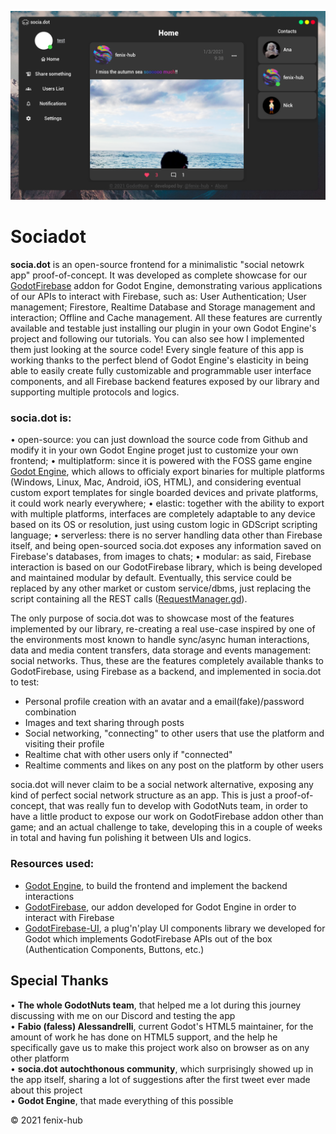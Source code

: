 ![home](./env/screenshots/home.png)

# Sociadot

**socia.dot** is an open-source frontend for a minimalistic "social netowrk app" proof-of-concept.
It was developed as complete showcase for our [GodotFirebase](https://github.com/GodotNuts/GodotFirebase) addon for Godot Engine, demonstrating various applications of our APIs to interact with Firebase, such as: User Authentication; User management; Firestore, Realtime Database and Storage management and interaction; Offline and Cache management. All these features are currently available and testable just installing our plugin in your own Godot Engine's project and following our tutorials. You can also see how I implemented them just looking at the source code!
Every single feature of this app is working thanks to the perfect blend of Godot Engine's elasticity in being able to easily create fully customizable and programmable user interface components, and all Firebase backend features exposed by our library and supporting multiple protocols and logics.

### socia.dot is:

• open-source: you can just download the source code from Github and modify it in your own Godot Engine proget just to customize your own frontend;
• multiplatform: since it is powered with the FOSS game engine [Godot Engine](https://godotengine.org/), which allows to officialy export binaries for multiple platforms (Windows, Linux, Mac, Android, iOS, HTML), and considering eventual custom export templates for single boarded devices and private platforms, it could work nearly everywhere;
• elastic: together with the ability to export with multiple platforms, interfaces are completely adaptable to any device based on its OS or resolution, just using custom logic in GDScript scripting language;
• serverless: there is no server handling data other than Firebase itself, and being open-sourced socia.dot exposes any information saved on Firebase's databases, from images to chats;
• modular: as said, Firebase interaction is based on our GodotFirebase library, which is being developed and maintained modular by default. Eventually, this service could be replaced by any other market or custom service/dbms, just replacing the script containing all the REST calls ([RequestManager.gd](https://github.com/GodotNuts/FirebaseDemo-SociaDot/blob/main/main/scripts/requests_manager.gd)).

The only purpose of socia.dot was to showcase most of the features implemented by our library, re-creating a real use-case inspired by one of the environments most known to handle sync/async human interactions, data and media content transfers, data storage and events management: social networks.
Thus, these are the features completely available thanks to GodotFirebase, using Firebase as a backend, and implemented in socia.dot to test:

- Personal profile creation with an avatar and a email(fake)/password combination
- Images and text sharing through posts
- Social networking, "connecting" to other users that use the platform and visiting their profile
- Realtime chat with other users only if "connected"
- Realtime comments and likes on any post on the platform by other users

socia.dot will never claim to be a social network alternative, exposing any kind of perfect social network structure as an app. This is just a proof-of-concept, that was really fun to develop with GodotNuts team, in order to have a little product to expose our work on GodotFirebase addon other than game; and an actual challenge to take, developing this in a couple of weeks in total and having fun polishing it between UIs and logics.

### Resources used:

- [Godot Engine](https://godotengine.org/), to build the frontend and implement the backend interactions
- [GodotFirebase](https://github.com/GodotNuts/GodotFirebase), our addon developed for Godot Engine in order to interact with Firebase
- [GodotFirebase-UI](https://github.com/GodotNuts/GodotFirebase-UI), a plug'n'play UI components library we developed for Godot which implements GodotFirebase APIs out of the box (Authentication Components, Buttons, etc.)

## Special Thanks

• **The whole GodotNuts team**, that helped me a lot during this journey discussing with me on our Discord and testing the app  
• **Fabio (faless) Alessandrelli**, current Godot's HTML5 maintainer, for the amount of work he has done on HTML5 support, and the help he specifically gave us to make this project work also on browser as on any other platform  
• **socia.dot autochthonous community**, which surprisingly showed up in the app itself, sharing a lot of suggestions after the first tweet ever made about this project  
• **Godot Engine**, that made everything of this possible  

© 2021 fenix-hub
